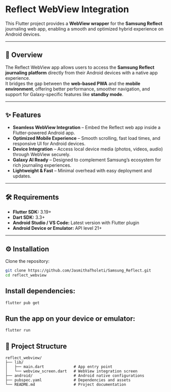 
# Reflect WebView Integration

This Flutter project provides a **WebView wrapper** for the **Samsung Reflect** journaling web app, enabling a smooth and optimized hybrid experience on Android devices.

---

## 🚀 Overview
The Reflect WebView app allows users to access the **Samsung Reflect journaling platform** directly from their Android devices with a native app experience.  
It bridges the gap between the **web-based PWA** and the **mobile environment**, offering better performance, smoother navigation, and support for Galaxy-specific features like **standby mode**.

---

## ✨ Features
- **Seamless WebView Integration** – Embed the Reflect web app inside a Flutter-powered Android app.  
- **Optimized Mobile Experience** – Smooth scrolling, fast load times, and responsive UI for Android devices.  
- **Device Integration** – Access local device media (photos, videos, audio) through WebView securely.  
- **Galaxy AI Ready** – Designed to complement Samsung’s ecosystem for rich journaling experiences.  
- **Lightweight & Fast** – Minimal overhead with easy deployment and updates.

---

## 🛠️ Requirements
- **Flutter SDK:** 3.19+  
- **Dart SDK:** 3.3+  
- **Android Studio / VS Code:** Latest version with Flutter plugin  
- **Android Device or Emulator:** API level 21+  

---

## ⚙️ Installation

Clone the repository:
```bash
git clone https://github.com/JasmithaTholeti/Samsung_Reflect.git
cd reflect_webview
```

## Install dependencies:

```bash
flutter pub get
```

## Run the app on your device or emulator:

```bash
flutter run
```

## 📂 Project Structure

```
reflect_webview/
├── lib/
│   ├── main.dart             # App entry point
│   └── webview_screen.dart   # WebView integration screen
├── android/                  # Android native configurations
├── pubspec.yaml              # Dependencies and assets
└── README.md                 # Project documentation
```


